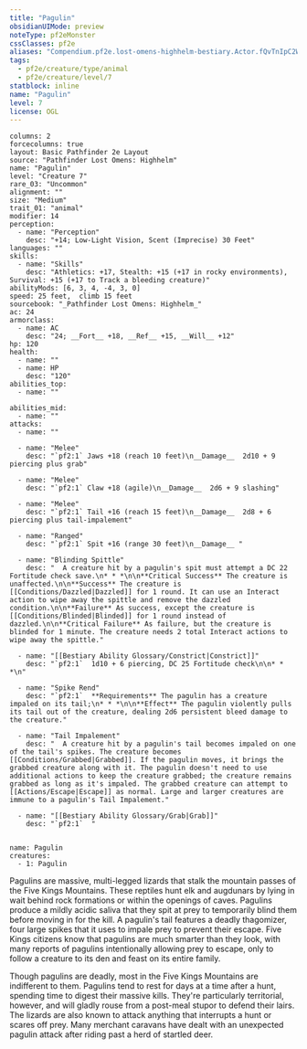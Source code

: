 ```yaml
---
title: "Pagulin"
obsidianUIMode: preview
noteType: pf2eMonster
cssClasses: pf2e
aliases: "Compendium.pf2e.lost-omens-highhelm-bestiary.Actor.fQvTnIpC2Wq1U32z" 
tags:
  - pf2e/creature/type/animal
  - pf2e/creature/level/7
statblock: inline
name: "Pagulin"
level: 7
license: OGL
---
```


```statblock
columns: 2
forcecolumns: true
layout: Basic Pathfinder 2e Layout
source: "Pathfinder Lost Omens: Highhelm"
name: "Pagulin"
level: "Creature 7"
rare_03: "Uncommon"
alignment: ""
size: "Medium"
trait_01: "animal"
modifier: 14
perception:
  - name: "Perception"
    desc: "+14; Low-Light Vision, Scent (Imprecise) 30 Feet"
languages: ""
skills:
  - name: "Skills"
    desc: "Athletics: +17, Stealth: +15 (+17 in rocky environments), Survival: +15 (+17 to Track a bleeding creature)"
abilityMods: [6, 3, 4, -4, 3, 0]
speed: 25 feet,  climb 15 feet
sourcebook: "_Pathfinder Lost Omens: Highhelm_"
ac: 24
armorclass:
  - name: AC
    desc: "24; __Fort__ +18, __Ref__ +15, __Will__ +12"
hp: 120
health:
  - name: ""
  - name: HP
    desc: "120"
abilities_top:
  - name: ""

abilities_mid:
  - name: ""
attacks:
  - name: ""

  - name: "Melee"
    desc: "`pf2:1` Jaws +18 (reach 10 feet)\n__Damage__  2d10 + 9 piercing plus grab"

  - name: "Melee"
    desc: "`pf2:1` Claw +18 (agile)\n__Damage__  2d6 + 9 slashing"

  - name: "Melee"
    desc: "`pf2:1` Tail +16 (reach 15 feet)\n__Damage__  2d8 + 6 piercing plus tail-impalement"

  - name: "Ranged"
    desc: "`pf2:1` Spit +16 (range 30 feet)\n__Damage__ "

  - name: "Blinding Spittle"
    desc: "  A creature hit by a pagulin's spit must attempt a DC 22 Fortitude check save.\n* * *\n\n**Critical Success** The creature is unaffected.\n\n**Success** The creature is [[Conditions/Dazzled|Dazzled]] for 1 round. It can use an Interact action to wipe away the spittle and remove the dazzled condition.\n\n**Failure** As success, except the creature is [[Conditions/Blinded|Blinded]] for 1 round instead of dazzled.\n\n**Critical Failure** As failure, but the creature is blinded for 1 minute. The creature needs 2 total Interact actions to wipe away the spittle."

  - name: "[[Bestiary Ability Glossary/Constrict|Constrict]]"
    desc: "`pf2:1`  1d10 + 6 piercing, DC 25 Fortitude check\n\n* * *\n"

  - name: "Spike Rend"
    desc: "`pf2:1`  **Requirements** The pagulin has a creature impaled on its tail;\n* * *\n\n**Effect** The pagulin violently pulls its tail out of the creature, dealing 2d6 persistent bleed damage to the creature."

  - name: "Tail Impalement"
    desc: "  A creature hit by a pagulin's tail becomes impaled on one of the tail's spikes. The creature becomes [[Conditions/Grabbed|Grabbed]]. If the pagulin moves, it brings the grabbed creature along with it. The pagulin doesn't need to use additional actions to keep the creature grabbed; the creature remains grabbed as long as it's impaled. The grabbed creature can attempt to [[Actions/Escape|Escape]] as normal. Large and larger creatures are immune to a pagulin's Tail Impalement."

  - name: "[[Bestiary Ability Glossary/Grab|Grab]]"
    desc: "`pf2:1`  "
 
```

```encounter-table
name: Pagulin
creatures:
  - 1: Pagulin
```



Pagulins are massive, multi-legged lizards that stalk the mountain passes of the Five Kings Mountains. These reptiles hunt elk and augdunars by lying in wait behind rock formations or within the openings of caves. Pagulins produce a mildly acidic saliva that they spit at prey to temporarily blind them before moving in for the kill. A pagulin's tail features a deadly thagomizer, four large spikes that it uses to impale prey to prevent their escape. Five Kings citizens know that pagulins are much smarter than they look, with many reports of pagulins intentionally allowing prey to escape, only to follow a creature to its den and feast on its entire family.

Though pagulins are deadly, most in the Five Kings Mountains are indifferent to them. Pagulins tend to rest for days at a time after a hunt, spending time to digest their massive kills. They're particularly territorial, however, and will gladly rouse from a post-meal stupor to defend their lairs. The lizards are also known to attack anything that interrupts a hunt or scares off prey. Many merchant caravans have dealt with an unexpected pagulin attack after riding past a herd of startled deer.
